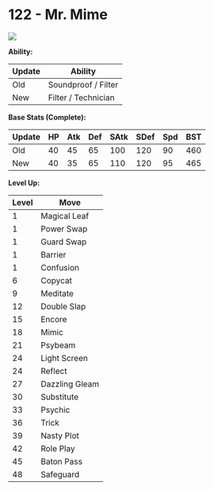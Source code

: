# 122 - Mr. Mime
![][122]

**Ability:**

Update | Ability
---    | ---
Old    | Soundproof / Filter
New    | Filter / Technician

**Base Stats (Complete):**

Update | HP | Atk | Def | SAtk | SDef | Spd | BST
---    | ---| --- | --- | ---  | ---  | --- | ---
Old    | 40 |  45 |  65 |  100  |  120  |  90  |  460
New    | 40 |  35 |  65 |  110  |  120  |  95  |  465

**Level Up:**

Level | Move
---   | ---
  1   | Magical Leaf
  1   | Power Swap
  1   | Guard Swap
  1   | Barrier
  1   | Confusion
  6   | Copycat
  9   | Meditate
 12   | Double Slap
 15   | Encore
 18   | Mimic
 21   | Psybeam
 24   | Light Screen
 24   | Reflect
 27   | Dazzling Gleam
 30   | Substitute
 33   | Psychic
 36   | Trick
 39   | Nasty Plot
 42   | Role Play
 45   | Baton Pass
 48   | Safeguard



[122]: /img/pokemon/122.png
